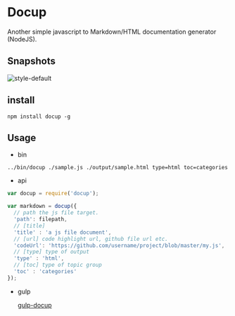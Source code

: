 # Docup

Another simple javascript to Markdown/HTML documentation generator (NodeJS).

## Snapshots

![style-default](http://xunuo.com/docup/master/snapshots/style-default.png)

## install

```
npm install docup -g
```

## Usage

- bin  
  
```
../bin/docup ./sample.js ./output/sample.html type=html toc=categories
```

- api  

```js
var docup = require('docup');

var markdown = docup({
  // path the js file target.
  'path': filepath,
  // [title]
  'title' : 'a js file document',
  // [url] code highlight url, github file url etc.
  'codeUrl': 'https://github.com/username/project/blob/master/my.js',
  // [type] type of output
  'type' : 'html',
  // [toc] type of topic group
  'toc' : 'categories'
});
```

- gulp

    [gulp-docup](https://www.npmjs.com/package/gulp-docup)